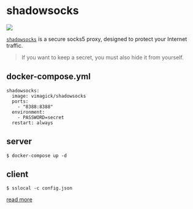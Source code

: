 shadowsocks
===========

![](https://badge.imagelayers.io/vimagick/shadowsocks:latest.svg)

[`shadowsocks`][1] is a secure socks5 proxy,
designed to protect your Internet traffic.

> If you want to keep a secret,
> you must also hide it from yourself.

## docker-compose.yml

```
shadowsocks:
  image: vimagick/shadowsocks
  ports:
    - "8388:8388"
  environment:
    - PASSWORD=secret
  restart: always
```

## server

```
$ docker-compose up -d
```

## client

```
$ sslocal -c config.json
```

[read more][2]

[1]: http://shadowsocks.org
[2]: https://github.com/shadowsocks/shadowsocks/wiki/Configuration-via-Config-File
